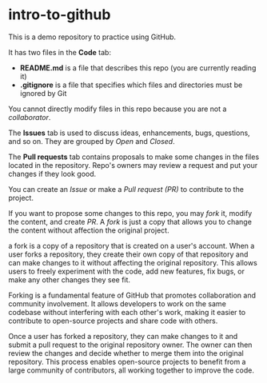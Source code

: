 # intro-to-github
This is a demo repository to practice using GitHub.

It has two files in the **Code** tab:
- **README.md** is a file that describes this repo (you are currently reading it)
- **.gitignore** is a file that specifies which files and directories must be ignored by Git

You cannot directly modify files in this repo because you are not a *collaborator*.

The **Issues** tab is used to discuss ideas, enhancements, bugs, questions, and so on. They are grouped by *Open* and *Closed*.

The **Pull requests** tab contains proposals to make some changes in the files located in the repository. Repo's owners may review a request and put your changes if they look good.

You can create an *Issue* or make a *Pull request (PR)* to contribute to the project.

If you want to propose some changes to this repo, you may *fork* it, modify the content, and create *PR*. A *fork* is just a copy that allows you to change the content without affection the original project.

a fork is a copy of a repository that is created on a user's account. When a user forks a repository, they create their own copy of that repository and can make changes to it without affecting the original repository. This allows users to freely experiment with the code, add new features, fix bugs, or make any other changes they see fit.

Forking is a fundamental feature of GitHub that promotes collaboration and community involvement. It allows developers to work on the same codebase without interfering with each other's work, making it easier to contribute to open-source projects and share code with others.

Once a user has forked a repository, they can make changes to it and submit a pull request to the original repository owner. The owner can then review the changes and decide whether to merge them into the original repository. This process enables open-source projects to benefit from a large community of contributors, all working together to improve the code.
